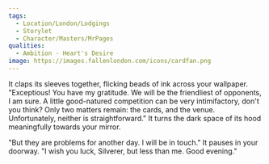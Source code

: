 ```yaml
---
tags:
  - Location/London/Lodgings 
  - Storylet
  - Character/Masters/MrPages
qualities:
  - Ambition - Heart's Desire
image: https://images.fallenlondon.com/icons/cardfan.png
---
```

It claps its sleeves together, flicking beads of ink across your wallpaper. "Exceptious! You have my gratitude. We will be the friendliest of opponents, I am sure. A little good-natured competition can be very intimifactory, don't you think? Only two matters remain: the cards, and the venue. Unfortunately, neither is straightforward." It turns the dark space of its hood meaningfully towards your mirror.

"But they are problems for another day. I will be in touch." It pauses in your doorway. "I wish you luck, Silverer, but less than me. Good evening."